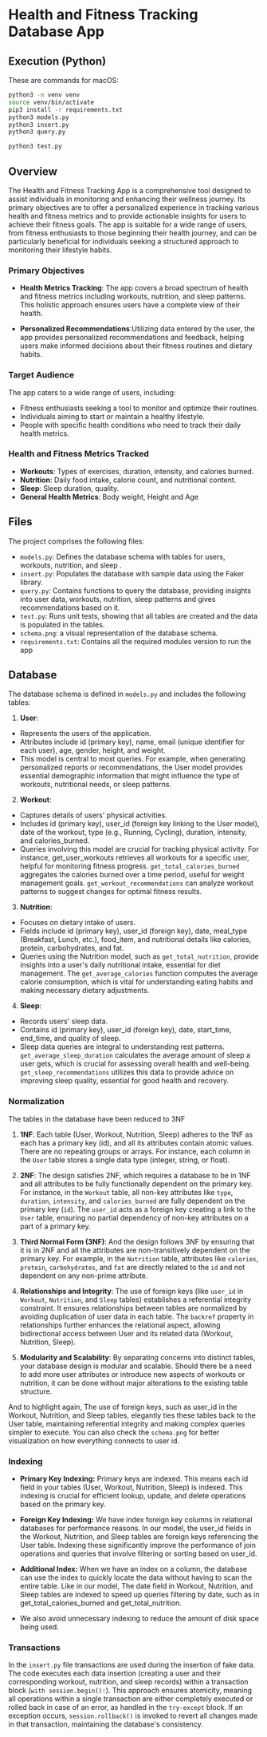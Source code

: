 # Health and Fitness Tracking Database App

## Execution (Python)
These are commands for macOS:
```bash
python3 -m venv venv
source venv/bin/activate
pip3 install -r requirements.txt
python3 models.py
python3 insert.py
python3 query.py
```

```bash
python3 test.py
```

## Overview
The Health and Fitness Tracking App is a comprehensive tool designed to assist individuals in monitoring and enhancing their wellness journey. Its primary objectives are to offer a personalized experience in tracking various health and fitness metrics and to provide actionable insights for users to achieve their fitness goals. The app is suitable for a wide range of users, from fitness enthusiasts to those beginning their health journey, and can be particularly beneficial for individuals seeking a structured approach to monitoring their lifestyle habits.



### Primary Objectives

- **Health Metrics Tracking**:  The app covers a broad spectrum of health and fitness metrics including workouts, nutrition, and sleep patterns. This holistic approach ensures users have a complete view of their health.

- **Personalized Recommendations**:Utilizing data entered by the user, the app provides personalized recommendations and feedback, helping users make informed decisions about their fitness routines and dietary habits.

 

### Target Audience
The app caters to a wide range of users, including:
- Fitness enthusiasts seeking a tool to monitor and optimize their routines.
- Individuals aiming to start or maintain a healthy lifestyle.
- People with specific health conditions who need to track their daily health metrics.

### Health and Fitness Metrics Tracked
- **Workouts**: Types of exercises, duration, intensity, and calories burned.
- **Nutrition**: Daily food intake, calorie count, and nutritional content.
- **Sleep**: Sleep duration, quality.
- **General Health Metrics**: Body weight, Height and Age 



## Files 
The project comprises the following files:
- `models.py`: Defines the database schema with tables for users, workouts, nutrition, and sleep .
- `insert.py`: Populates the database with sample data using the Faker library.
- `query.py`: Contains functions to query the database, providing insights into user data, workouts, nutrition, sleep patterns and gives recommendations based on it. 
- `test.py`: Runs unit tests, showing that all tables are created and the data is populated in the tables.  
- `schema.png`: a visual representation of the database schema. 
- `requirements.txt`: Contains all the required modules version to run the app 


## Database 
The database schema is defined in `models.py` and includes the following tables:

1. **User**: 
- Represents the users of the application.
- Attributes include id (primary key), name, email (unique identifier for each user), age, gender, height, and weight.
- This model is central to most queries. For example, when generating personalized reports or recommendations, the User model provides essential demographic information that might influence the type of workouts, nutritional needs, or sleep patterns.


2. **Workout**: 
- Captures details of users' physical activities.
- Includes id (primary key), user_id (foreign key linking to the User model), date of the workout, type (e.g., Running, Cycling), duration, intensity, and calories_burned.
- Queries involving this model are crucial for tracking physical activity. For instance, get_user_workouts retrieves all workouts for a specific user, helpful for monitoring fitness progress. `get_total_calories_burned` aggregates the calories burned over a time period, useful for weight management goals. `get_workout_recommendations` can analyze workout patterns to suggest changes for optimal fitness results.

3. **Nutrition**: 
- Focuses on dietary intake of users.
- Fields include id (primary key), user_id (foreign key), date, meal_type (Breakfast, Lunch, etc.), food_item, and nutritional details like calories, protein, carbohydrates, and fat.
- Queries using the Nutrition model, such as `get_total_nutrition`, provide insights into a user's daily nutritional intake, essential for diet management. The `get_average_calories` function computes the average calorie consumption, which is vital for understanding eating habits and making necessary dietary adjustments.

4. **Sleep**: 
- Records users' sleep data.
- Contains id (primary key), user_id (foreign key), date, start_time, end_time, and quality of sleep.
- Sleep data queries are integral to understanding rest patterns. `get_average_sleep_duration` calculates the average amount of sleep a user gets, which is crucial for assessing overall health and well-being. `get_sleep_recommendations` utilizes this data to provide advice on improving sleep quality, essential for good health and recovery.



### Normalization
The tables in the database have been reduced to 3NF

1. **1NF**: Each table (User, Workout, Nutrition, Sleep) adheres to the 1NF as each has a primary key (id), and all its attributes contain atomic values. There are no repeating groups or arrays. For instance, each column in the `User` table stores a single data type (integer, string, or float).

2. **2NF**: The design satisfies 2NF, which requires a database to be in 1NF and all attributes to be fully functionally dependent on the primary key. For instance, in the `Workout` table, all non-key attributes like `type`, `duration`, `intensity`, and `calories_burned` are fully dependent on the primary key (`id`). The `user_id` acts as a foreign key creating a link to the `User` table, ensuring no partial dependency of non-key attributes on a part of a primary key.

3. **Third Normal Form (3NF)**: And the design  follows 3NF by ensuring that it is in 2NF and all the attributes are non-transitively dependent on the primary key. For example, in the `Nutrition` table, attributes like `calories`, `protein`, `carbohydrates`, and `fat` are directly related to the `id` and not dependent on any non-prime attribute.

4. **Relationships and Integrity**: The use of foreign keys (like `user_id` in `Workout`, `Nutrition`, and `Sleep` tables) establishes a referential integrity constraint. It ensures relationships between tables are normalized by avoiding duplication of user data in each table. The `backref` property in relationships further enhances the relational aspect, allowing bidirectional access between User and its related data (Workout, Nutrition, Sleep).

5. **Modularity and Scalability**: By separating concerns into distinct tables, your database design is modular and scalable. Should there be a need to add more user attributes or introduce new aspects of workouts or nutrition, it can be done without major alterations to the existing table structure.

And to highlight again, The use of foreign keys, such as user_id in the Workout, Nutrition, and Sleep tables, elegantly ties these tables back to the User table, maintaining referential integrity and making  complex queries simpler to execute. 
You can also check the `schema.png` for better visualization on how everything connects to user id. 


### Indexing 
- **Primary Key Indexing:** Primary keys are indexed. This means each id field in your tables (User, Workout, Nutrition, Sleep) is  indexed. This indexing is crucial for efficient lookup, update, and delete operations based on the primary key.

- **Foreign Key Indexing:** We have index foreign key columns in relational databases for performance reasons. In our model, the user_id fields in the Workout, Nutrition, and Sleep tables are foreign keys referencing the User table. Indexing these  significantly improve the performance of join operations and queries that involve filtering or sorting based on user_id.

- **Additional Index:** When we have an index on a column, the database can use the index to quickly locate the data without having to scan the entire table. Like in our model, The date field in Workout, Nutrition, and Sleep tables are indexed to speed up queries filtering by date, such as in get_total_calories_burned and get_total_nutrition.


- We also avoid unnecessary indexing to reduce the amount of disk space being used.



### Transactions
In the `insert.py` file transactions are used during the insertion of fake data. The code executes each data insertion (creating a user and their corresponding workout, nutrition, and sleep records) within a transaction block (`with session.begin():`). This approach ensures atomicity, meaning all operations within a single transaction are either completely executed or rolled back in case of an error, as handled in the `try-except` block. If an exception occurs, `session.rollback()` is invoked to revert all changes made in that transaction, maintaining the database's consistency. 


